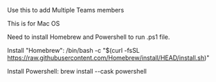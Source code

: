 Use this to add Multiple Teams members

This is for Mac OS

Need to install Homebrew and Powershell to run .ps1 file.

Install "Homebrew": /bin/bash -c "$(curl -fsSL https://raw.githubusercontent.com/Homebrew/install/HEAD/install.sh)"

Install Powershell: brew install --cask powershell
